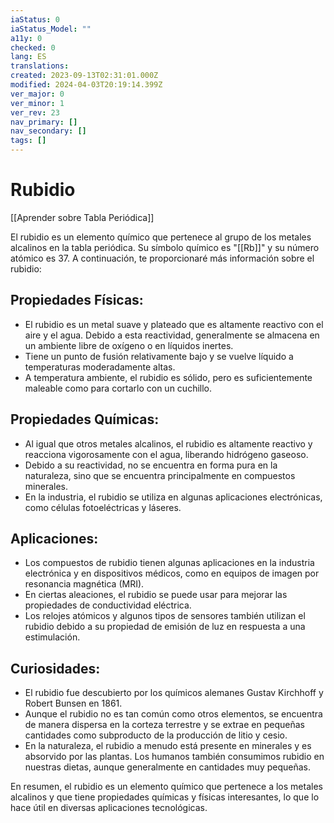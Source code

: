 ```yaml
---
iaStatus: 0
iaStatus_Model: ""
a11y: 0
checked: 0
lang: ES
translations: 
created: 2023-09-13T02:31:01.000Z
modified: 2024-04-03T20:19:14.399Z
ver_major: 0
ver_minor: 1
ver_rev: 23
nav_primary: []
nav_secondary: []
tags: []
---
```

# Rubidio

[[Aprender sobre Tabla Periódica]]

El rubidio es un elemento químico que pertenece al grupo de los metales alcalinos en la tabla periódica. Su símbolo químico es "[[Rb]]" y su número atómico es 37. A continuación, te proporcionaré más información sobre el rubidio:

## **Propiedades Físicas:**

- El rubidio es un metal suave y plateado que es altamente reactivo con el aire y el agua. Debido a esta reactividad, generalmente se almacena en un ambiente libre de oxígeno o en líquidos inertes.
- Tiene un punto de fusión relativamente bajo y se vuelve líquido a temperaturas moderadamente altas.
- A temperatura ambiente, el rubidio es sólido, pero es suficientemente maleable como para cortarlo con un cuchillo.

## **Propiedades Químicas:**

- Al igual que otros metales alcalinos, el rubidio es altamente reactivo y reacciona vigorosamente con el agua, liberando hidrógeno gaseoso.
- Debido a su reactividad, no se encuentra en forma pura en la naturaleza, sino que se encuentra principalmente en compuestos minerales.
- En la industria, el rubidio se utiliza en algunas aplicaciones electrónicas, como células fotoeléctricas y láseres.

## **Aplicaciones:**

- Los compuestos de rubidio tienen algunas aplicaciones en la industria electrónica y en dispositivos médicos, como en equipos de imagen por resonancia magnética (MRI).
- En ciertas aleaciones, el rubidio se puede usar para mejorar las propiedades de conductividad eléctrica.
- Los relojes atómicos y algunos tipos de sensores también utilizan el rubidio debido a su propiedad de emisión de luz en respuesta a una estimulación.

## **Curiosidades:**

- El rubidio fue descubierto por los químicos alemanes Gustav Kirchhoff y Robert Bunsen en 1861.
- Aunque el rubidio no es tan común como otros elementos, se encuentra de manera dispersa en la corteza terrestre y se extrae en pequeñas cantidades como subproducto de la producción de litio y cesio.
- En la naturaleza, el rubidio a menudo está presente en minerales y es absorvido por las plantas. Los humanos también consumimos rubidio en nuestras dietas, aunque generalmente en cantidades muy pequeñas.

En resumen, el rubidio es un elemento químico que pertenece a los metales alcalinos y que tiene propiedades químicas y físicas interesantes, lo que lo hace útil en diversas aplicaciones tecnológicas.